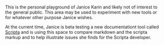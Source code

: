 This is the personal playground of Janice Karin and likely not of interest to the general public. This area may be used to experiment with new tools or for whatever other purpose Janice wishes.

At the current time, Janice is beta testing a new documentationt tool called [Scripta](http://scripta.io) and is using this space to compare markdown and the scripta markup and to help illustrate issues she finds for the Scripta developer.
